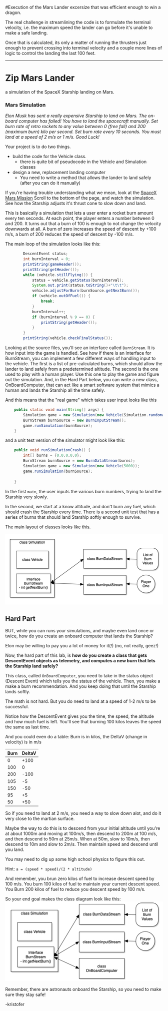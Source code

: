 #Execution of the Mars Lander excersize that was efficient enough to win a dragon.

The real challenge in streamlining the code is to formulate the terminal velocity,
i.e. the maximum speed the lander can go before it's unable to make a safe landing. 

Once that is calculated, its only a matter of running the thrusters just enough to
prevent crossing into terminal velocity and a couple more lines of logic to control 
the landing the last 100 feet.


---------------------------------------------------------------------------------------
# Zip Mars Lander
a simulation of the SpaceX Starship landing on Mars.

### Mars Simulation

_Elon Musk has sent a really expensive Starship to land on Mars.
The on-board computer has failed! You have to land the spacecraft manually.
Set burn rate of retro rockets to any value between 0 (free fall) and 200
(maximum burn) kilo per second. Set burn rate every 10 seconds.
You must land at a speed of 2 m/s or 1 m/s. Good Luck!_


Your project is to do two things.

- build the code for the Vehicle class.
  - there is quite  bit of pseudocode in the Vehicle and Simulation classes
- design a new, replacement landing computer
  - You need to write a method that allows the lander to land safely (after you can do it manually)

If you're having trouble understanding what we mean, look at the
[SpaceX Mars Mission](https://www.spacex.com/human-spaceflight/mars/)
Scroll to the bottom of the page, and watch the simulation.
See how the Starship adjusts it's thrust cone to slow down and land.

This is basically a simulation that lets a user enter a rocket burn amount every
ten seconds. At each point, the player enters a number between 0 and 200. 
It turns out that a burn of 100 is enough to not change the velocity downwards at all.
A burn of zero increases the speed of descent by +100 m/s, a burn of 200 reduces 
the speed of descent by -100 m/s.

The main loop of the simulation looks like this:

``` java
        DescentEvent status;
        int burnInterval = 0;
        printString(gameHeader());
        printString(getHeader());
        while (vehicle.stillFlying()) {
            status = vehicle.getStatus(burnInterval);
            System.out.print(status.toString()+"\t\t");
            vehicle.adjustForBurn(burnSource.getNextBurn());
            if (vehicle.outOfFuel()) {
                break;
            }
            burnInterval++;
            if (burnInterval % 9 == 0) {
                printString(getHeader());
            }
        }
        printString(vehicle.checkFinalStatus());
```

Looking at the source files, you'll see an interface called `BurnStream`. 
It is how input into the game is handled.
See how if there is an Interface for BurnStream, you can implement a few different ways of handling input to the vehicle.
The first is a list of pre-calculated burns, which should allow the lander to land safely from a predetermined altitude.
The second is the one used to play with a human player.
Use this one to play the game and figure out the simulation.
And, in the Hard Part below, you can write a new class, OnBoardComputer, that can
act like a smart software system that mimics a human and lands the Starship all the time safely.

And this means that the "real game" which takes user input looks like this

``` java
    public static void main(String[] args) {
        Simulation game = new Simulation(new Vehicle(Simulation.randomaltitude()));
        BurnStream burnSource = new BurnInputStream();
        game.runSimulation(burnSource);
    }
```

and a unit test version of the simulator might look like this:

``` java
    public void runSimulationCrash() {
        int[] burns = {0,0,0,0,0};
        BurnStream burnSource = new BurnDataStream(burns);
        Simulation game = new Simulation(new Vehicle(5000));
        game.runSimulation(burnSource);

    }
```

In the first `main`, the user inputs the various burn numbers, trying to land the Starship
very slowly.

In the second, we start at a know altitude, and don't burn any fuel, which should crash
the Starship every time. There is a second unit test that has a series of burns that
should land Starship softly enough to survive.

The main layout of classes looks like this.

![Zip Mars Lander](ZipMarsLanderArch.png)

## Hard Part

BUT, while you can runs your simulations, and maybe even land once or twice,
how do you create an onboard computer that lands the Starship?

Elon may be willing to pay you a lot of money for it(!) (no, not really, geez!)

Now, the hard part of this lab, is 
__how do you create a class that gets DescentEvent objects as telemetry,
and computes a new burn that lets the Starship land safely?__

This class, called `OnBoardComputer`, you need to take in the status object 
(Descent Event) which tells you the status of the vehicle. 
Then, you make a make a burn recommendation.
And you keep doing that until the Starship lands softly.

The math is not hard. 
But you do need to land at a speed of 1-2 m/s to be successful.

Notice how the DescentEvent gives you the time, the speed, the altitude and how much fuel is left.
You'll see that burning 100 kilos leaves the speed the same as last time.

And you could even do a table:
Burn is in kilos, the DeltaV (change in velocity) is in m/s

| Burn | DeltaV |
|------|--------|
|  0   |  +100  |
| 100  |    0   |
|200|-100|
|105| -5|
|150|-50|
|95|+5|
|50|+50|

So if you need to land at 2 m/s, you need a way to slow down alot, and do it very close to the martian surface.

Maybe the way to do this is to descend from your initial altitude until you're at about 
1000m and moving at 100m/s, then descend to 200m at 100 m/s, and then descend to 50m at 25m/s.
When at 50m, slow to 10m/s, then descend to 10m and slow to 2m/s. 
Then maintain speed and descend until you land.

You may need to dig up some high school physics to figure this out.

Hint: `a = (speed * speed)/(2 * altitude)`

And remember, you brun zero kilos of fuel to increase descent speed by 100 m/s.
You burn 100 kilos of fuel to maintain your current descent speed.
You Burn 200 kilos of fuel to reduce you descent speed by 100 m/s.

So your end goal makes the class diagram look like this:
![Zip Mars Lander with OnBoard Computer](OnBoardComputer.png)

Remember, there are astronauts onboard the Starship, so you need to make
sure they stay safe!

-kristofer

